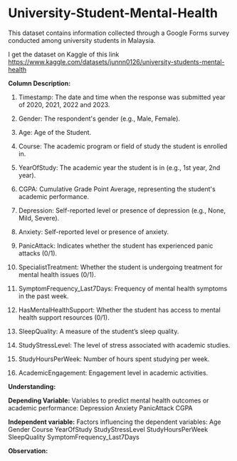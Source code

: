 # University-Student-Mental-Health

This dataset contains information collected through a Google Forms survey conducted among university students in Malaysia.

I get the dataset on Kaggle of this link https://www.kaggle.com/datasets/junnn0126/university-students-mental-health

**Column Description:**
1. Timestamp: The date and time when the response was submitted year of 2020, 2021, 2022 and 2023.

2. Gender: The respondent's gender (e.g., Male, Female).

3. Age: Age of the Student.

4. Course: The academic program or field of study the student is enrolled in.

5. YearOfStudy: The academic year the student is in (e.g., 1st year, 2nd year).

6. CGPA: Cumulative Grade Point Average, representing the student's academic performance.

7. Depression: Self-reported level or presence of depression (e.g., None, Mild, Severe).

8. Anxiety: Self-reported level or presence of anxiety.

9. PanicAttack: Indicates whether the student has experienced panic attacks (0/1).

10. SpecialistTreatment: Whether the student is undergoing treatment for mental health issues (0/1).

11. SymptomFrequency_Last7Days: Frequency of mental health symptoms in the past week.

12. HasMentalHealthSupport: Whether the student has access to mental health support resources (0/1).

13. SleepQuality: A measure of the student’s sleep quality.

14. StudyStressLevel: The level of stress associated with academic studies.

15. StudyHoursPerWeek: Number of hours spent studying per week.

16. AcademicEngagement: Engagement level in academic activities.

**Understanding:** 

**Depending Variable:** Variables to predict mental health outcomes or academic performance:
Depression
Anxiety
PanicAttack
CGPA

**Independent variable:** Factors influencing the dependent variables:
Age
Gender
Course
YearOfStudy
StudyStressLevel
StudyHoursPerWeek
SleepQuality
SymptomFrequency_Last7Days

**Observation:** 

